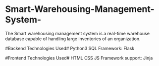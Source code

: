 # Smart-Warehousing-Management-System-
The Smart warehousing management system is a real-time warehouse database capable of handling large inventories of an organization.

#Backend Technologies Used#
  Python3
  SQL
  Framework: Flask

#Frontend Technologies Used#
  HTML
  CSS
  JS
  Framework support: Jinja
